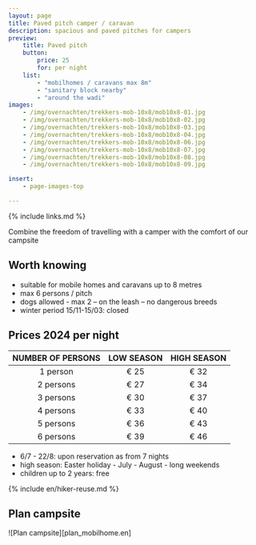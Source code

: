```yaml
---
layout: page
title: Paved pitch camper / caravan
description: spacious and paved pitches for campers
preview:
    title: Paved pitch
    button:
        price: 25
        for: per night
    list:
        - "mobilhomes / caravans max 8m"
        - "sanitary block nearby"
        - "around the wadi"
images:
    - /img/overnachten/trekkers-mob-10x8/mob10x8-01.jpg
    - /img/overnachten/trekkers-mob-10x8/mob10x8-02.jpg
    - /img/overnachten/trekkers-mob-10x8/mob10x8-03.jpg
    - /img/overnachten/trekkers-mob-10x8/mob10x8-04.jpg
    - /img/overnachten/trekkers-mob-10x8/mob10x8-06.jpg
    - /img/overnachten/trekkers-mob-10x8/mob10x8-07.jpg
    - /img/overnachten/trekkers-mob-10x8/mob10x8-08.jpg
    - /img/overnachten/trekkers-mob-10x8/mob10x8-09.jpg

insert:
    - page-images-top

---
```

{% include links.md %}

Combine the freedom of travelling with a camper with the comfort of our campsite

## Worth knowing

- suitable for mobile homes and caravans up to 8 metres
- max 6 persons / pitch
- dogs allowed - max 2 – on the leash – no dangerous breeds
- winter period 15/11-15/03: closed

## Prices 2024 per night


NUMBER OF PERSONS | LOW SEASON | HIGH SEASON      
:----------------:|:----------:|:-----------:|
1 person          |€ 25        |€ 32   
2 persons         |€ 27        |€ 34
3 persons         |€ 30        |€ 37
4 persons         |€ 33        |€ 40   
5 persons         |€ 36        |€ 43   
6 persons         |€ 39        |€ 46   

* 6/7 - 22/8: upon reservation as from 7 nights
* high season: Easter holiday - July - August - long weekends
* children up to 2 years: free


{% include en/hiker-reuse.md %}


## Plan campsite

![Plan campsite][plan_mobilhome.en]
